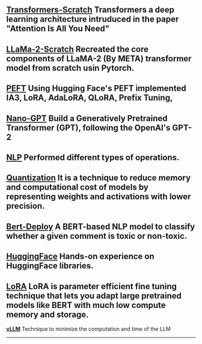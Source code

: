 [**Transformers-Scratch**](https://github.com/Ombhandwalkar/Natural_Language_Processing/tree/master/Transformers_from_scratch)
Transformers a deep learning architecture intruduced in the paper **"Attention Is All You Need"** 
---
[**LLaMa-2-Scratch**](https://github.com/Ombhandwalkar/Natural_Language_Processing/tree/master/LLaMA-2-7b_from_scratch)
Recreated the core components of LLaMA-2 (By META) transformer model from scratch usin Pytorch.
---

[**PEFT**](https://github.com/Ombhandwalkar/Natural_Language_Processing/tree/master/PEFT)
Using Hugging Face's **PEFT** implemented 
**IA3**, **LoRA**, **AdaLoRA**, **QLoRA**, **Prefix Tuning**, 
---

[**Nano-GPT**](https://github.com/Ombhandwalkar/Natural_Language_Processing/tree/master/Nano_GPT)
Build a Generatively Pretrained Transformer (GPT), following the  OpenAI's GPT-2 
---

[**NLP**](https://github.com/Ombhandwalkar/Natural_Language_Processing/tree/master/NLP)
Performed different types of operations.
---
[**Quantization**](https://github.com/Ombhandwalkar/Natural_Language_Processing/tree/master/Quantization)
It is a technique to reduce memory and computational cost of models by representing weights and activations with lower precision.
---


[**Bert-Deploy**](https://github.com/Ombhandwalkar/Natural_Language_Processing/tree/master/BERT_Deploy)
A BERT-based NLP model to classify whether a given comment is toxic or non-toxic.
---

[**HuggingFace**](https://github.com/Ombhandwalkar/Natural_Language_Processing/tree/master/HuggingFace)
Hands-on experience on HuggingFace libraries.
---

[**LoRA**](https://github.com/Ombhandwalkar/Natural_Language_Processing/tree/master/LoRA)
LoRA is parameter efficient fine tuning technique that lets you adapt large pretrained models like BERT with much low compute memory and storage.
--


[**vLLM**](https://github.com/Ombhandwalkar/Natural_Language_Processing/tree/master/vLLM)
Technique to minimize the computation and time of the LLM

---